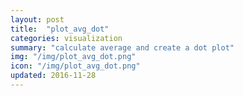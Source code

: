 ```yaml
---
layout: post
title:  "plot_avg_dot"
categories: visualization
summary: "calculate average and create a dot plot"
img: "/img/plot_avg_dot.png"
icon: "/img/plot_avg_dot.png"
updated: 2016-11-28
---
```

